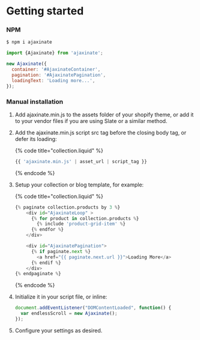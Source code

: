 # Getting started

### NPM

```bash
$ npm i ajaxinate
```

```javascript
import {Ajaxinate} from 'ajaxinate';

new Ajaxinate({
  container: '#AjaxinateContainer',
  pagination: '#AjaxinatePagination',
  loadingText: 'Loading more...',
});
```

### Manual installation

1. Add ajaxinate.min.js to the assets folder of your shopify theme, or add it to your vendor files if you are using Slate or a similar method.
2. Add the ajaxinate.min.js script src tag before the closing body tag, or defer its loading:

   {% code title="collection.liquid" %}
   ```python
   {{ 'ajaxinate.min.js' | asset_url | script_tag }}
   ```
   {% endcode %}

3. Setup your collection or blog template, for example:

   {% code title="collection.liquid" %}
   ```python
   {% paginate collection.products by 3 %}
       <div id="AjaxinateLoop" >
         {% for product in collection.products %}
           {% include 'product-grid-item' %}
         {% endfor %}
       </div>

       <div id="AjaxinatePagination">
         {% if paginate.next %}
           <a href="{{ paginate.next.url }}">Loading More</a>
         {% endif %}
       </div>
   {% endpaginate %}
   ```
   {% endcode %}

4. Initialize it in your script file, or inline:

   ```javascript
   document.addEventListener("DOMContentLoaded", function() {
     var endlessScroll = new Ajaxinate();
   });
   ```

5. Configure your settings as desired.
